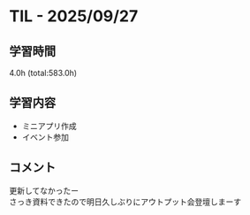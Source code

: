 # TIL - 2025/09/27

## 学習時間
4.0h (total:583.0h)

## 学習内容
- ミニアプリ作成
- イベント参加

## コメント
更新してなかったー<br>
さっき資料できたので明日久しぶりにアウトプット会登壇しまーす

